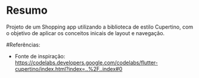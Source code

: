 # Resumo

Projeto de um Shopping app utilizando a biblioteca de estilo Cupertino, com o objetivo de aplicar os conceitos inicais de layout e navegação.

#Referências:

- Fonte de inspiração: https://codelabs.developers.google.com/codelabs/flutter-cupertino/index.html?index=..%2F..index#0
